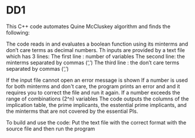 # DD1
This C++ code automates Quine McCluskey algorithm and finds the following:

The code reads in and evaluates a boolean function  using its minterms and don’t care terms as decimal numbers.
Th inputs are provided by a text file which has 3 lines: 
The first line : number of variables 
The second line: the minterms separated by commas (‘,’) 
The third line : the don’t care terms separated by commas (‘,’)

If the input file cannot open an error message is shown
If a number is used for both minterms and don't care, the program prints an error and and it requires you to correct the file and run it again.
If a number exceeds the range of combinations (2^n) variables
The code outputs the columns of the implication table, the prime implicants, the esstential prime implicants, and the minterms that are not covered by the essential PIs.

To build and use the code:
Put the text file with the correct format with the source file and then run the program 

